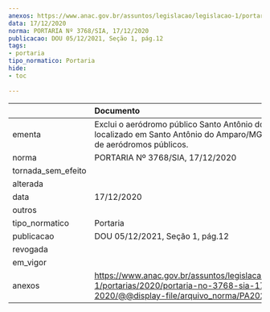 ```yaml
---
anexos: https://www.anac.gov.br/assuntos/legislacao/legislacao-1/portarias/2020/portaria-no-3768-sia-17-12-2020/@@display-file/arquivo_norma/PA2020-3768.pdf
data: 17/12/2020
norma: PORTARIA Nº 3768/SIA, 17/12/2020
publicacao: DOU 05/12/2021, Seção 1, pág.12
tags:
- portaria
tipo_normatico: Portaria
hide: 
- toc 
 
---
```


|                    | Documento                                                                                                                                            |
|:-------------------|:-----------------------------------------------------------------------------------------------------------------------------------------------------|
| ementa             | Exclui o aeródromo público Santo Antônio do Amparo, localizado em Santo Antônio do Amparo/MG, do cadastro de aeródromos públicos.                    |
| norma              | PORTARIA Nº 3768/SIA, 17/12/2020                                                                                                                     |
| tornada_sem_efeito |                                                                                                                                                      |
| alterada           |                                                                                                                                                      |
| data               | 17/12/2020                                                                                                                                           |
| outros             |                                                                                                                                                      |
| tipo_normatico     | Portaria                                                                                                                                             |
| publicacao         | DOU 05/12/2021, Seção 1, pág.12                                                                                                                      |
| revogada           |                                                                                                                                                      |
| em_vigor           |                                                                                                                                                      |
| anexos             | https://www.anac.gov.br/assuntos/legislacao/legislacao-1/portarias/2020/portaria-no-3768-sia-17-12-2020/@@display-file/arquivo_norma/PA2020-3768.pdf |